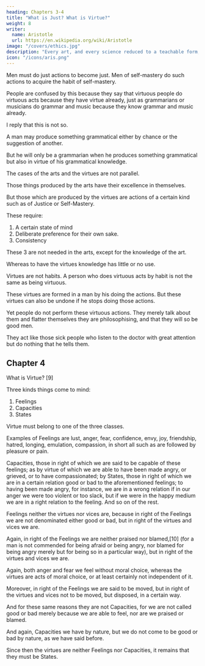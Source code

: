 ```yaml
---
heading: Chapters 3-4
title: "What is Just? What is Virtue?"
weight: 8
writer:
  name: Aristotle
  url: https://en.wikipedia.org/wiki/Aristotle
image: "/covers/ethics.jpg"
description: "Every art, and every science reduced to a teachable form, and similarly, every action and moral choice, aims at some good"
icon: "/icons/aris.png"
---
```



<!-- ## Chapter 3

I can conceive a person perplexed as to the meaning of our statement, that  -->

Men must do just actions to become just. Men of self-mastery do such actions to acquire the habit of self-mastery.

People are confused by this because they say that virtuous people do virtuous acts because they have virtue already, just as grammarians or musicians do grammar and music because they know grammar and music already. 


<!-- ; “for,” he would say, “if men are doing the actions they have the respective virtues already, just as men are 

 when they do the actions of either art.”  -->

I reply that this is not so. 

<!-- May we not reply by saying that it is not so even in the case of the arts referred to:  -->

A man may produce something grammatical either by chance or the suggestion of another.

But he will only be a grammarian when he produces something grammatical but also in virtue of his  grammatical knowledge.

The cases of the arts and the virtues are not parallel.

Those things produced by the arts have their excellence in themselves.

 <!-- and it is sufficient therefore that these when produced should be in a certain state:  -->

But those which are produced by the virtues are actions of a certain kind such as of Justice or Self-Mastery.

These require:

1. A certain state of mind
2. Deliberate preference for their own sake. 
3. Consistency

<!-- not merely if in themselves they are in a certain state but if also he who does them does them being himself in a certain state, first if knowing what he is doing, next if with

 deliberate preference, and with such preference for the things’ own sake; -->

<!-- Thirdly if being himself stable and unapt to change.  -->

These 3 are not needed in the arts, except for the knowledge of the art. 

<!-- Now to constitute possession of the arts these requisites are not reckoned in, excepting the one point of knowledge:  -->

Whereas to have the virtues knowledge has little or no use. 

 <!-- avails little or nothing, but the other requisites avail not a little, but, in fact, are all in all, and these requisites as a matter of fact do come from oftentimes doing the actions of Justice and perfected Self-Mastery. -->

Virtues are not habits. A person who does virtuous acts by habit is not the same as being virtuous. 


<!-- The facts,[8] it is true, are called by the names of these habits when they are such as the just or perfectly self-mastering man would do;  -->

<!-- but he is not in possession of the virtues who merely does these facts, but he who also so does them as the just and self-mastering do them. -->

<!-- We are right then in saying, that  -->

These virtues are formed in a man by his doing the actions. But these virtues can also be undone if he stops doing those actions. 

 <!-- no one, if he should leave them undone, would be even in the way to become a good man.  -->

Yet people do not perform these virtuous actions. They merely talk about them and flatter themselves they are philosophising, and that they will so be good men.

<!-- , but taking refuge in talk they  -->


They act like those sick people who listen to the doctor with great attention but do nothing that he tells them.

<!-- : just as these then cannot be well bodily under such a course of treatment, so neither can those be mentally by such philosophising. -->


## Chapter 4

What is Virtue? [9]

Three kinds things come to mind:

1. Feelings
2. Capacities
3. States

Virtue must belong to one of the three classes.

Examples of Feelings are lust, anger, fear, confidence, envy, joy, friendship, hatred, longing, emulation, compassion, in short all such as are followed by pleasure or pain.

Capacities, those in right of which we are said to be capable of these feelings; as by virtue of which we are able to have been made angry, or grieved, or to have compassionated; by States, those in right of which we are in a certain relation good or bad to the aforementioned feelings; to having been made angry, for instance, we are in a wrong relation if in our anger we were too violent or too slack, but if we were in the happy medium we are in a right relation to the feeling. And so on of the rest.

Feelings neither the virtues nor vices are, because in right of the Feelings we are not denominated either good or bad, but in right of the virtues and vices we are.

Again, in right of the Feelings we are neither praised nor blamed,[10] (for a man is not commended for being afraid or being angry, nor blamed for being angry merely but for being so in a particular way), but in right of the virtues and vices we are.

Again, both anger and fear we feel without moral choice, whereas the virtues are acts of moral choice, or at least certainly not independent of it.

Moreover, in right of the Feelings we are said to be moved, but in right of the virtues and vices not to be moved, but disposed, in a certain way.

And for these same reasons they are not Capacities, for we are not called good or bad merely because we are able to feel, nor are we praised or blamed.

And again, Capacities we have by nature, but we do not come to be good or bad by nature, as we have said before.

Since then the virtues are neither Feelings nor Capacities, it remains that they must be States.
